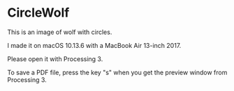 # CircleWolf
This is an image of wolf with circles.

I made it on macOS 10.13.6 with a MacBook Air 13-inch 2017.

Please open it with Processing 3.

To save a PDF file, press the key "s" when you get the preview window from Processing 3.
